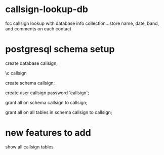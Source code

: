 # callsign-lookup-db
fcc callsign lookup with database info collection...store name, date, band, and comments on each contact

# postgresql schema setup
create database callsign;

\c callsign

create schema callsign;

create user callsign password 'callsign';

grant all on schema callsign to callsign;

grant all on all tables in schema callsign to callsign;

# new features to add
show all callsign tables
